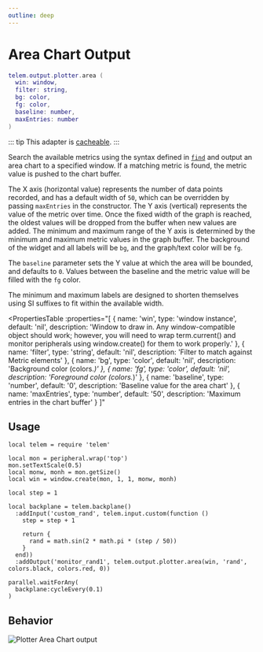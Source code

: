 ```yaml
---
outline: deep
---
```


# Area Chart Output <Badge type="warning" text="beta" /> <RepoLink path="lib/output/plotter/ChartAreaOutputAdapter.lua" />

```lua
telem.output.plotter.area (
  win: window,
  filter: string,
  bg: color,
  fg: color,
  baseline: number,
  maxEntries: number
)
```

::: tip
This adapter is [cacheable](/reference/Backplane#cache).
:::

Search the available metrics using the syntax defined in [`find`](/reference/MetricCollection#find) and output an area chart to a specified window. If a matching metric is found, the metric value is pushed to the chart buffer.

The X axis (horizontal value) represents the number of data points recorded, and has a default width of `50`, which can be overridden by passing `maxEntries` in the constructor. The Y axis (vertical) represents the value of the metric over time. Once the fixed width of the graph is reached, the oldest values will be dropped from the buffer when new values are added. The minimum and maximum range of the Y axis is determined by the minimum and maximum metric values in the graph buffer. The background of the widget and all labels will be `bg`, and the graph/text color will be `fg`.

The `baseline` parameter sets the Y value at which the area will be bounded, and defaults to `0`. Values between the baseline and the metric value will be filled with the `fg` color.

The minimum and maximum labels are designed to shorten themselves using SI suffixes to fit within the available width.

<PropertiesTable
  :properties="[
    {
      name: 'win',
      type: 'window instance',
      default: 'nil',
      description: 'Window to draw in. Any window-compatible object should work; however, you will need to wrap term.current() and monitor peripherals using window.create() for them to work properly.'
    },
    {
      name: 'filter',
      type: 'string',
      default: 'nil',
      description: 'Filter to match against Metric elements'
    },
    {
      name: 'bg',
      type: 'color',
      default: 'nil',
      description: 'Background color (colors.*)'
    },
    {
      name: 'fg',
      type: 'color',
      default: 'nil',
      description: 'Foreground color (colors.*)'
    },
    {
      name: 'baseline',
      type: 'number',
      default: '0',
      description: 'Baseline value for the area chart'
    },
    {
      name: 'maxEntries',
      type: 'number',
      default: '50',
      description: 'Maximum entries in the chart buffer'
    }
  ]"
>
<template v-slot:win>

Window to draw in. Any window-compatible object should work; however, you will need to wrap `term.current()` and monitor peripherals using `window.create()` for them to work properly.
</template>
<template v-slot:bg>

Background color, one of `colors.*`
</template>
<template v-slot:fg>

Foreground color, one of `colors.*`
</template>
</PropertiesTable>

## Usage

```lua{18}
local telem = require 'telem'

local mon = peripheral.wrap('top')
mon.setTextScale(0.5)
local monw, monh = mon.getSize()
local win = window.create(mon, 1, 1, monw, monh)

local step = 1

local backplane = telem.backplane()
  :addInput('custom_rand', telem.input.custom(function ()
    step = step + 1

    return {
      rand = math.sin(2 * math.pi * (step / 50))
    }
  end))
  :addOutput('monitor_rand1', telem.output.plotter.area(win, 'rand', colors.black, colors.red, 0))

parallel.waitForAny(
  backplane:cycleEvery(0.1)
)
```

## Behavior

![Plotter Area Chart output](/assets/plotter-chartarea.webp)